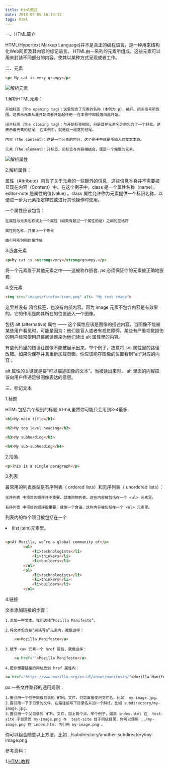 ```yaml
---
title: Html概述
date: 2018-03-05 16:10:13
tags: html
---
```


一、HTML简介

HTML(Hypertext Markup Language)并不是真正的编程语言，是一种用来结构化Web网页及其内容的标记语言。
HTML由一系列的元素所组成，这些元素可以用来封装不同部分的内容，使其以某种方式呈现或者工作。

二、元素

``` html
<p> My cat is very grumpy</p>
```

![解析元素](grumpy-cat-small.png)

1.解析HTML元素：

	开始标签（The opening tag）：这里包含了元素的名称（本例为 p），被开、闭尖括号所包围。这表示元素从此开始或者开始起作用——在本例中即段落由此开始。

	闭合标签（The closing tag）：与开始标签相似，只是其在元素名之前包含了一个斜杠。这表示着元素的结尾——在本例中，就是这一段落的结尾。

	内容（The content）：这是一个元素的内容，这个例子中就是所输入的文本本身。

	元素（The element）：开标签、闭标签与内容相结合，便是一个完整的元素。

![解析属性](grumpy-cat-attribute-small.png)

2.解析属性：

属性（Attribute）包含了关于元素的一些额外的信息，这些信息本身并不需要被显现在内容（Content）中。在这个例子中，class 是一个属性名称（name），editor-note 是属性的值(value) 。class 属性允许你为元素提供一个标识名称，以便进一步为元素指定样式或进行其他操作时使用。

一个属性应该包含：

	在属性与元素名称或上一个属性（如果有超过一个属性的话）之间的空格符
	
	属性的名称，并接上一个等号

	由引号所包围的属性值

3.嵌套元素

``` html
<p>My cat is <strong>very</strong>grumpy.</p>
```
将一个元素置于其他元素之中——这被称作嵌套.
ps:必须保证你的元素被正确地嵌套.

4.空元素

``` html
<img src="images/firefox-icon.png" alt= "My test image">
```

这里并没有 </img> 闭合标签，也没有内部内容。因为 image 元素不包含内容是有效果的，它的作用是向其所在的位置嵌入一个图像。

包括 alt (alternative) 属性 —— 这个属性应该是图像的描述内容，当图像不能被某些用户看见时，可能是因为：他们是盲人或者有视觉障碍。某些有严重视觉损伤的用户经常使用屏幕阅读器来为他们读出 alt 属性里的内容。

有些代码里的错误让图像不能被展示出来。举个例子，故意将 src 属性里的路径改错。如果你保存并且重新加载页面，你应该能在图像的位置看到"alt"对应的内容；

alt 属性的关键就是要“可以描述图像的文本”。当被读出来时， alt 里面的内容应该向用户传递足够图像表达的意思。

三、标记文本

1.标题

HTML包括六个级别的标题,h1-h6,虽然你可能只会用到3-4最多.

``` HTML
<h1>My main title</h1>

<h2>My top level heading</h2>

<h3>My subheading</h3>

<h4>My sub-subheading</h4>

```

2.段落

``` HTML
<p>This is a single paragraph</p>

```

3.列表

最常用的列表类型是有序列表（ ordered lists）和无序列表（ unordered lists）：

	无序列表 中项目的顺序并不重要，就像购物列表。这些内容被包括在一个 <ul> 元素里。

	有序列表 中项目的顺序很重要，就像一个食谱。这些内容被包括在一个 <ol> 元素里。

列表内的每个项目被包括在一个 <li> (list item)元素里。

``` HTML

<p>At Mozilla, we’re a global community of</p>
        <ul> 
            <li>technologists</li>
            <li>thinkers</li>
            <li>builders</li>
        </ul>
        <ol>
            <li>technologists</li>
            <li>thinkers</li>
            <li>builders</li>
        </ol>

```

4.链接

文本添加链接的步骤：

	1.添加一些文本。我们选择“Mozilla Manifesto”。

	2.将文本包含在“尖括号a”元素内，就像这样：

``` HTML
	<a>Mozilla Manifesto</a>
```

	3.赋予 <a> 元素一个 href 属性，就像这样：

``` HTML
	<a href="">Mozilla Manifesto</a>
```
	4.把你想要链接的网址放到 href 属性内：

``` HTML
<a href="https://www.mozilla.org/en-US/about/manifesto/">Mozilla Manifesto</a>

```

ps:一些文件路径的通用规则：

    1.要引用一个位于同级目录的 HTML 文件，只需直接使用文件名，比如  my-image.jpg。
    2.要引用一下子目录的文件，在路径前写下目录名并加一个斜杠，比如 subdirectory/my-image.jpg。
    3.要引用一个父目录的 HTML 文件，加上两个点。举个例子，如果 index.html 在  test-site 子目录而 my-image.png 与  test-site 处于同级目录，你可以使用 ../my-image.png 在 index.html 内引用 my-image.png 。
    
你可以组合随意以上方法，比如 ../subdirectory/another-subdirectory/my-image.png.


参考资料：

1.[HTML教程](https://developer.mozilla.org/zh-CN/docs/Web/HTML)

